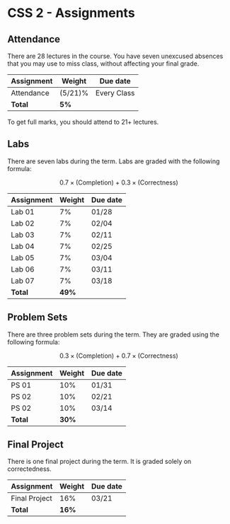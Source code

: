 # CSS 2 - Assignments

## Attendance

There are 28 lectures in the course. You have seven unexcused absences that you may use to miss class, without affecting your final grade. 

| **Assignment** | **Weight** | **Due date** |
|----------------|------------|--------------|
| Attendance     |   (5/21)%  |  Every Class |
| **Total**      |   **5%**   |              |

To get full marks, you should attend to 21+ lectures.

## Labs

There are seven labs during the term. Labs are graded with the following formula:

$$0.7 \times \text{(Completion)} \ + \ 0.3 \times \text{(Correctness)}$$ 

| **Assignment** | **Weight** | **Due date** |
|----------------|------------|--------------|
| Lab 01         |     7%     |     01/28    |
| Lab 02         |     7%     |     02/04    |
| Lab 03         |     7%     |     02/11    |
| Lab 04         |     7%     |     02/25    |
| Lab 05         |     7%     |     03/04    |
| Lab 06         |     7%     |     03/11    |
| Lab 07         |     7%     |     03/18    |
| **Total**      |   **49%**  |              |

## Problem Sets

There are three problem sets during the term. They are graded using the following formula:

$$0.3 \times \text{(Completion)} \ + \ 0.7 \times \text{(Correctness)}$$

| **Assignment** | **Weight** | **Due date** |
|----------------|------------|--------------|
| PS 01          |     10%    |     01/31    |
| PS 02          |     10%    |     02/21    |
| PS 02          |     10%    |     03/14    |
| **Total**      |   **30%**  |              |

## Final Project

There is one final project during the term. It is graded solely on correctedness.

| **Assignment** | **Weight** | **Due date** |
|----------------|------------|--------------|
| Final Project  |     16%    |     03/21    |
| **Total**      |   **16%**  |              |
